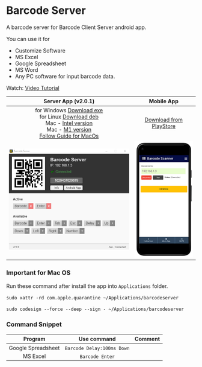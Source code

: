 # Barcode Server
A barcode server for Barcode Client Server android app.

You can use it for
- Customize Software
- MS Excel
- Google Spreadsheet
- MS Word
- Any PC software for input barcode data.


Watch: [Video Tutorial](https://youtu.be/l2qS5Zagm-I)


Server App (v2.0.1)            |  Mobile App
:-------------------------:|:-------------------------:
for Windows [Download exe](https://github.com/haruncpi/barcode-server/releases/download/v2.0.1/BarcodeServer-2.0.1.zip) <br> for Linux [Download deb](https://github.com/haruncpi/barcode-server/releases/download/v2.0.1/barcodeserver_2.0.1_amd64.deb) <br> Mac - [Intel version](https://github.com/haruncpi/barcode-server/releases/download/v2.0.1/barcodeserver-2.0.1-mac-intel.zip) <br> Mac - [M1 version](https://github.com/haruncpi/barcode-server/releases/download/v2.0.1/barcodeserver-2.0.1-mac-m1.zip) <br> [Follow Guide for MacOs](#important-for-mac-os)| [Download from PlayStore](https://play.google.com/store/apps/details?id=com.learn24bd.barcode)
![](barcode-server.png) |  ![](app-preview.png)


### Important for Mac OS
Run these command after install the app into `Applications` folder.

```
sudo xattr -rd com.apple.quarantine ~/Applications/barcodeserver
```

```
sudo codesign --force --deep --sign - ~/Applications/barcodeserver
```

### Command Snippet

Program            |  Use command |  Comment
:------------------:|:------------:|:----------
Google Spreadsheet | `Barcode Delay:100ms Down` |
MS Excel | `Barcode Enter` |

